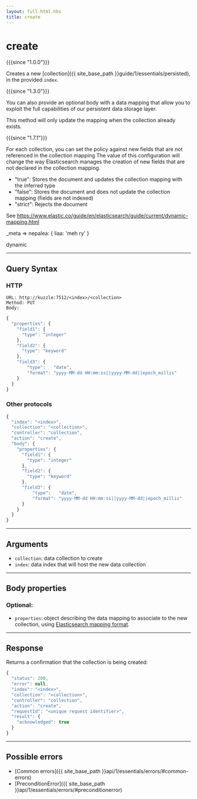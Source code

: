```yaml
---
layout: full.html.hbs
title: create
---
```


# create

{{{since "1.0.0"}}}

Creates a new [collection]({{ site_base_path }}guide/1/essentials/persisted), in the provided `index`.  

{{{since "1.3.0"}}}

You can also provide an optional body with a data mapping that allow you to exploit the full capabilities of our persistent data storage layer.

This method will only update the mapping when the collection already exists.

{{{since "1.7.1"}}}

For each collection, you can set the policy against new fields that are not referenced in the collection mapping
The value of this configuration will change the way Elasticsearch manages the creation of new fields that are not declared in the collection mapping.
  - "true": Stores the document and updates the collection mapping with the inferred type
  - "false": Stores the document and does not update the collection mapping (fields are not indexed)
  - "strict": Rejects the document
  
See https://www.elastic.co/guide/en/elasticsearch/guide/current/dynamic-mapping.html

_meta => nepalea: { liaa: 'meh ry' }

dynamic

---

## Query Syntax

### HTTP

```http
URL: http://kuzzle:7512/<index>/<collection>
Method: PUT  
Body:  
```

```js
{
  "properties": {
    "field1": { 
      "type": "integer"
    },
    "field2": {
      "type": "keyword"
    },
    "field3": {
        "type":   "date",
        "format": "yyyy-MM-dd HH:mm:ss||yyyy-MM-dd||epoch_millis"
    }
  }
}
```

### Other protocols


```js
{
  "index": "<index>",
  "collection": "<collection>",
  "controller": "collection",
  "action": "create",
  "body": {
    "properties": {
      "field1": { 
        "type": "integer"
      },
      "field2": {
        "type": "keyword"
      },
      "field3": {
          "type":   "date",
          "format": "yyyy-MM-dd HH:mm:ss||yyyy-MM-dd||epoch_millis"
      }
    }
  }
}
```

---

## Arguments

* `collection`: data collection to create
* `index`: data index that will host the new data collection

---

## Body properties

### Optional:

* `properties`: object describing the data mapping to associate to the new collection, using [Elasticsearch mapping format](https://www.elastic.co/guide/en/elasticsearch/reference/5.6/mapping.html).

---

## Response

Returns a confirmation that the collection is being created:

```javascript
{
  "status": 200,
  "error": null,
  "index": "<index>",
  "collection": "<collection>",
  "controller": "collection",
  "action": "create",
  "requestId": "<unique request identifier>",
  "result": {
    "acknowledged": true
  }
}
```

---

## Possible errors

- [Common errors]({{ site_base_path }}api/1/essentials/errors/#common-errors)
- [PreconditionError]({{ site_base_path }}api/1/essentials/errors/#preconditionerror)
